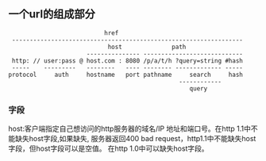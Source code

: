 ## 一个url的组成部分
```
                           href
 -----------------------------------------------------------------
                            host              path
                      --------------- ----------------------------
 http: // user:pass @ host.com : 8080 /p/a/t/h ?query=string #hash
 -----    ---------   --------   ---- -------- ------------- -----
protocol     auth     hostname   port pathname     search     hash
                                                ------------
                                                   query
```


### 字段
host:客户端指定自己想访问的http服务器的域名/IP 地址和端口号。在http 1.1中不能缺失host字段,如果缺失, 服务器返回400 bad request，http1.1中不能缺失host字段，但host字段可以是空值。
在http 1.0中可以缺失host字段。  

